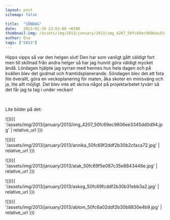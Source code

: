 ```yaml
---
layout: post
sitemap: false

title:  "SÖNDAG"
date:   2013-01-20 23:03:00 +0100
thumbnail-img: /assets/img/2013/january/2013/img_4207_50fc69ec9606ee3345dd0d94.jpg
author: Eva
tags: ["2013"]
---
```


Hipps vipps så var den helgen slut! Den har som vanligt gått väldigt fort men till skillnad från andra helger så har jag hunnit göra väldigt mycket ändå. Lördagen hjälpte jag syrran med hennes hus hela dagen och på kvällen blev det godmat och framtidsplanerande. Söndagen blev det att fota lite överallt, göra en veckoplanering för maten, åka skoter en minisväng och ja, lite allt möjligt. Det blev inte att skriva något på projektarbetet tyvärr så det får jag ta tag i under veckan! 




 




Lite bilder på det:

![]({{ '/assets/img/2013/january/2013/img_4207_50fc69ec9606ee3345dd0d94.jpg'  | relative_url }})

![]({{ '/assets/img/2013/january/2013/annika_50fc69f2ddf2b30b2cfaca72.jpg'  | relative_url }})

![]({{ '/assets/img/2013/january/2013/atak_50fc69f5e087c35e8843446e.jpg'  | relative_url }})

![]({{ '/assets/img/2013/january/2013/askog_50fc69fcddf2b30b31ebb3a2.jpg'  | relative_url }})

![]({{ '/assets/img/2013/january/2013/ablom_50fc6a02ddf2b30b8830e4b9.jpg'  | relative_url }})

